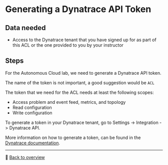 # Generating a Dynatrace API Token

## Data needed
* Access to the Dynatrace tenant that you have signed up for as part of this ACL or the one provided to you by your instructor

## Steps

For the Autonomous Cloud lab, we need to generate a Dynatrace API token.

The name of the token is not important, a good suggestion would be ```ACL```

The token that we need for the ACL needs at least the following scopes:
* Access problem and event feed, metrics, and topology
* Read configuration
* Write configuration

To generate a token in your Dynatrace tenant, go to Settings -> Integration -> Dynatrace API.

More information on how to generate a token, can be found in the  [Dynatrace documentation](https://www.dynatrace.com/support/help/extend-dynatrace/dynatrace-api/basics/dynatrace-api-authentication/#generate-a-token).

---

:arrow_up_small: [Back to overview](README.md)
